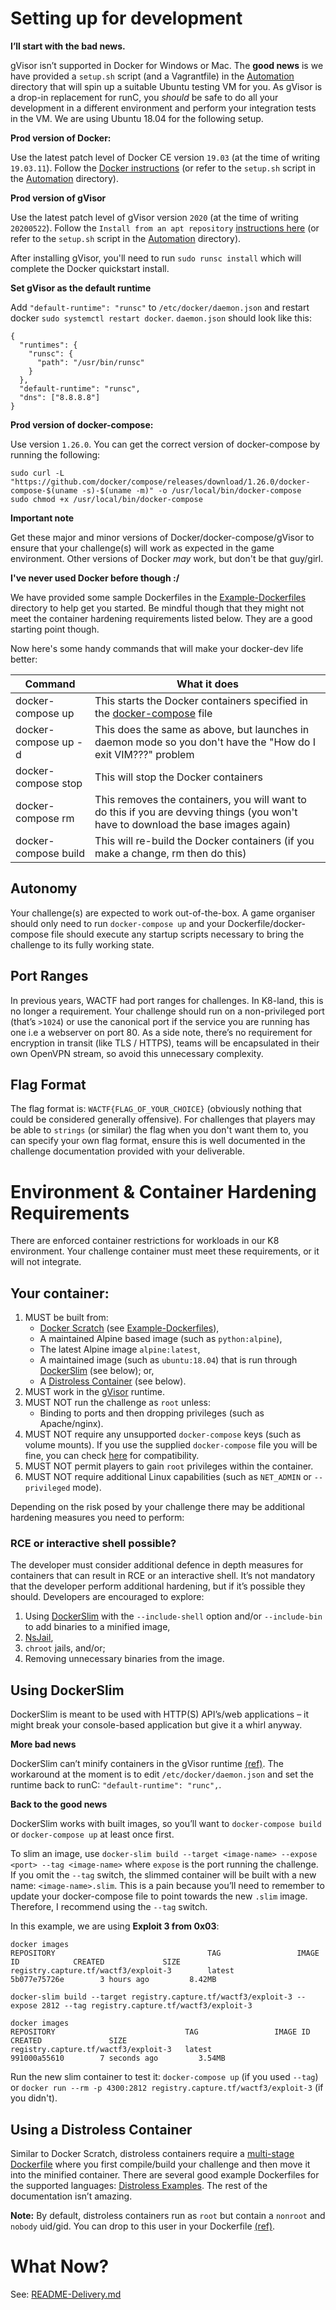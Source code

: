 # Setting up for development

**I’ll start with the bad news.**

gVisor isn’t supported in Docker for Windows or Mac. The **good news** is we have provided a `setup.sh` script (and a Vagrantfile) in the [Automation](Automation) directory that will spin up a suitable Ubuntu testing VM for you. As gVisor is a drop-in replacement for runC, you _should_ be safe to do all your development in a different environment and perform your integration tests in the VM. We are using Ubuntu 18.04 for the following setup.

**Prod version of Docker:**

Use the latest patch level of Docker CE version `19.03` (at the time of writing `19.03.11`). Follow the [Docker instructions](https://docs.docker.com/engine/installation/linux/ubuntu/) (or refer to the `setup.sh` script in the [Automation](Automation) directory).

**Prod version of gVisor**

Use the latest patch level of gVisor version `2020` (at the time of writing `20200522`). Follow the `Install from an apt repository` [instructions here](https://gvisor.dev/docs/user_guide/install/) (or refer to the `setup.sh` script in the [Automation](Automation) directory).

After installing gVisor, you'll need to run `sudo runsc install` which will complete the Docker quickstart install.

**Set gVisor as the default runtime**

Add `"default-runtime": "runsc"` to `/etc/docker/daemon.json` and restart docker `sudo systemctl restart docker`. `daemon.json` should look like this:

```
{
  "runtimes": {
    "runsc": {
      "path": "/usr/bin/runsc"
    }
  },
  "default-runtime": "runsc",
  "dns": ["8.8.8.8"]
}
```

**Prod version of docker-compose:**

Use version `1.26.0`. You can get the correct version of docker-compose by running the following:
```
sudo curl -L "https://github.com/docker/compose/releases/download/1.26.0/docker-compose-$(uname -s)-$(uname -m)" -o /usr/local/bin/docker-compose
sudo chmod +x /usr/local/bin/docker-compose
```

**Important note**

Get these major and minor versions of Docker/docker-compose/gVisor to ensure that your challenge(s) will work as expected in the game environment. Other versions of Docker _may_ work, but don't be that guy/girl.

**I've never used Docker before though :/**

We have provided some sample Dockerfiles in the [Example-Dockerfiles](Example-Dockerfiles) directory to help get you started. Be mindful though that they might not meet the container hardening requirements listed below. They are a good starting point though.

Now here's some handy commands that will make your docker-dev life better:

|Command|What it does|
|---|---|
| docker-compose up | This starts the Docker containers specified in the [docker-compose](docker-compose.yml) file |
| docker-compose up -d | This does the same as above, but launches in daemon mode so you don't have the "How do I exit VIM???" problem |
| docker-compose stop | This will stop the Docker containers |
| docker-compose rm | This removes the containers, you will want to do this if you are devving things (you won't have to download the base images again) |
| docker-compose build | This will re-build the Docker containers (if you make a change, rm then do this) |

## Autonomy

Your challenge(s) are expected to work out-of-the-box. A game organiser should only need to run `docker-compose up` and your Dockerfile/docker-compose file should execute any startup scripts necessary to bring the challenge to its fully working state.

## Port Ranges

In previous years, WACTF had port ranges for challenges. In K8-land, this is no longer a requirement. Your challenge should run on a non-privileged port (that’s `>1024`) or use the canonical port if the service you are running has one i.e a webserver on port 80. As a side note, there’s no requirement for encryption in transit (like TLS / HTTPS), teams will be encapsulated in their own OpenVPN stream, so avoid this unnecessary complexity.

## Flag Format

The flag format is: `WACTF{FLAG_OF_YOUR_CHOICE}` (obviously nothing that could be considered generally offensive). For challenges that players may be able to `strings` (or similar) the flag when you don't want them to, you can specify your own flag format, ensure this is well documented in the challenge documentation provided with your deliverable.

# Environment & Container Hardening Requirements

There are enforced container restrictions for workloads in our K8 environment. Your challenge container must meet these requirements, or it will not integrate.

## Your container:

1. MUST be built from:
	* [Docker Scratch](https://hub.docker.com/_/scratch) (see [Example-Dockerfiles](Example-Dockerfiles)),
	* A maintained Alpine based image (such as `python:alpine`),
	* The latest Alpine image `alpine:latest`,
	* A maintained image (such as `ubuntu:18.04`) that is run through [DockerSlim](https://dockersl.im) (see below); or,
	* A [Distroless Container](https://github.com/GoogleContainerTools/distroless) (see below).
2. MUST work in the [gVisor](https://gvisor.dev/) runtime.
3. MUST NOT run the challenge as `root` unless:
	* Binding to ports and then dropping privileges (such as Apache/nginx).
4. MUST NOT require any unsupported `docker-compose` keys (such as volume mounts). If you use the supplied `docker-compose` file you will be fine, you can check [here](https://kompose.io/conversion/) for compatibility.
5. MUST NOT permit players to gain `root` privileges within the container.
6. MUST NOT require additional Linux capabilities (such as `NET_ADMIN` or `--privileged` mode).

Depending on the risk posed by your challenge there may be additional hardening measures you need to perform:

### RCE or interactive shell possible?

The developer must consider additional defence in depth measures for containers that can result in RCE or an interactive shell. It’s not mandatory that the developer perform additional hardening, but if it’s possible they should. Developers are encouraged to explore:

1. Using [DockerSlim](https://dockersl.im) with the `--include-shell` option and/or `--include-bin` to add binaries to a minified image,
2. [NsJail](https://nsjail.dev/),
3. `chroot` jails, and/or;
4. Removing unnecessary binaries from the image.

## Using DockerSlim

DockerSlim is meant to be used with HTTP(S) API’s/web applications – it might break your console-based application but give it a whirl anyway.

**More bad news**

DockerSlim can’t minify containers in the gVisor runtime [(ref)](https://github.com/docker-slim/docker-slim/issues/160). The workaround at the moment is to edit `/etc/docker/daemon.json` and set the runtime back to runC: `"default-runtime": "runc",`.

**Back to the good news**

DockerSlim works with built images, so you’ll want to `docker-compose build` or `docker-compose up` at least once first. 

To slim an image, use `docker-slim build --target <image-name> --expose <port> --tag <image-name>` where `expose` is the port running the challenge. If you omit the `--tag` switch, the slimmed container will be built with a new name: `<image-name>.slim`. This is a pain because you’ll need to remember to update your docker-compose file to point towards the new `.slim` image. Therefore, I recommend using the `--tag` switch.

In this example, we are using **Exploit 3 from 0x03**:
```
docker images
REPOSITORY                                  TAG                 IMAGE ID            CREATED             SIZE
registry.capture.tf/wactf3/exploit-3        latest              5b077e75726e        3 hours ago         8.42MB
```

`docker-slim build --target registry.capture.tf/wactf3/exploit-3 --expose 2812 --tag registry.capture.tf/wactf3/exploit-3`

```
docker images
REPOSITORY                             TAG                 IMAGE ID            CREATED               SIZE
registry.capture.tf/wactf3/exploit-3   latest              991000a55610        7 seconds ago         3.54MB
```

Run the new slim container to test it: `docker-compose up` (if you used `--tag`) or `docker run --rm -p 4300:2812 registry.capture.tf/wactf3/exploit-3` (if you didn't).

## Using a Distroless Container

Similar to Docker Scratch, distroless containers require a [multi-stage Dockerfile](https://docs.docker.com/develop/develop-images/multistage-build/) where you first compile/build your challenge and then move it into the minified container. There are several good example Dockerfiles for the supported languages: [Distroless Examples](https://github.com/GoogleContainerTools/distroless/tree/master/examples). The rest of the documentation isn’t amazing.

**Note:** By default, distroless containers run as `root` but contain a `nonroot` and `nobody` uid/gid. You can drop to this user in your Dockerfile [(ref)](https://github.com/GoogleContainerTools/distroless/issues/443).

# What Now?

See: [README-Delivery.md](README-Delivery.md)
